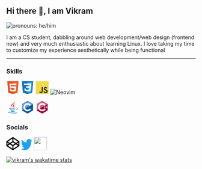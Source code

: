 ## Hi there 👋, I am Vikram
<img src="https://img.shields.io/badge/pronoun-he%2Fhim-blue?style=flat-square" alt="pronouns: he/him" />

I am a CS student, dabbling around web development/web design (frontend now) and very much enthusiastic about learning Linux. I love taking my time to customize my experience aesthetically while being functional

---

### Skills
<img src="https://raw.githubusercontent.com/devicons/devicon/master/icons/html5/html5-original.svg" width="35" height="35" alt="HTML" />  <img src="https://raw.githubusercontent.com/devicons/devicon/master/icons/css3/css3-original.svg" width="35" height="35" alt="CSS" />  <img src="https://raw.githubusercontent.com/devicons/devicon/master/icons/javascript/javascript-original.svg" width="35" height="35" alt="Javascript" />  <img src="https://upload.wikimedia.org/wikipedia/commons/3/3a/Neovim-mark.svg" width="35" height="35" alt="Neovim" />

<img src="https://raw.githubusercontent.com/devicons/devicon/master/icons/java/java-original.svg" width="35" height="35" alt="Java" />  <img src="https://raw.githubusercontent.com/devicons/devicon/master/icons/c/c-original.svg" width="35" height="35" alt="C" />  <img src="https://raw.githubusercontent.com/devicons/devicon/master/icons/cplusplus/cplusplus-original.svg" width="35" height="35" alt="C++" />

### Socials

<a href="https://codepen.io/vikramcodes" target="_blank"><img src="https://github.com/devicons/devicon/blob/master/icons/codepen/codepen-plain.svg" alt="codepen" width="35" height="35" /></a>   <a href="https://twitter.com/VikramCodes" target="_blank"><img src="https://github.com/devicons/devicon/blob/master/icons/twitter/twitter-original.svg" alt="twitter" width="30" height="30" /></a> <a href="https://www.showwcase.com/vikram"><img src="https://profile-assets.showwcase.com/7/1627017318438-Logo3x.jpg" width="35" height="35" /></a>

[![vikram's wakatime stats](https://github-readme-stats.vercel.app/api/wakatime?username=vikramcodes&layout=compact&show_icons=true&theme=dracula)](https://github.com/anuraghazra/github-readme-stats)


<!--
**Vikram-Hegde/Vikram-Hegde** is a ✨ _special_ ✨ repository because its `README.md` (this file) appears on your GitHub profile.

Here are some ideas to get you started:

- 🔭 I’m currently working on ...
- 🌱 I’m currently learning ...
- 👯 I’m looking to collaborate on ...
- 🤔 I’m looking for help with ...
- 💬 Ask me about ...
- 📫 How to reach me: ...
- 😄 Pronouns: ...
- ⚡ Fun fact: ...
-->
